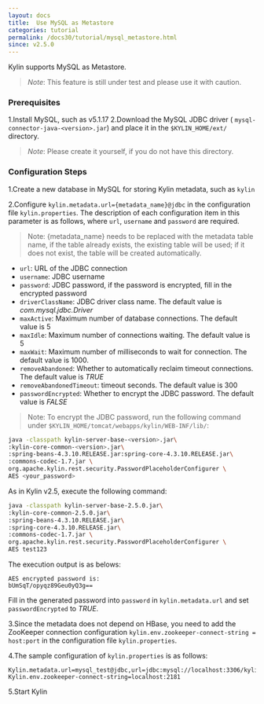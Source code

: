 ```yaml
---
layout: docs
title:  Use MySQL as Metastore
categories: tutorial
permalink: /docs30/tutorial/mysql_metastore.html
since: v2.5.0
---
```


Kylin supports MySQL as Metastore.

> *Note*: This feature is still under test and please use it with caution.



### Prerequisites

1.Install MySQL, such as v5.1.17
2.Download the MySQL JDBC driver ( `mysql-connector-java-<version>.jar`) and place it in the `$KYLIN_HOME/ext/` directory.

> *Note*: Please create it yourself, if you do not have this directory.



### Configuration Steps

1.Create a new database in MySQL for storing Kylin metadata, such as `kylin`

2.Configure `kylin.metadata.url={metadata_name}@jdbc` in the configuration file `kylin.properties`. 
The description of each configuration item in this parameter is as follows, where `url`, `username` and `password` are required.

> Note: {metadata_name} needs to be replaced with the metadata table name, if the table already exists, the existing table will be used; if it does not exist, the table will be created automatically.

- `url`: URL of the JDBC connection
- `username`: JDBC username
- `password`: JDBC password, if the password is encrypted, fill in the encrypted password
- `driverClassName`: JDBC driver class name. The default value is *com.mysql.jdbc.Driver*
- `maxActive`: Maximum number of database connections. The default value is 5
- `maxIdle`: Maximum number of connections waiting. The default value is 5
- `maxWait`: Maximum number of milliseconds to wait for connection. The default value is 1000.
- `removeAbandoned`: Whether to automatically reclaim timeout connections. The default value is *TRUE*
- `removeAbandonedTimeout`: timeout seconds. The default value is 300
- `passwordEncrypted`: Whether to encrypt the JDBC password. The default value is *FALSE*

> Note: To encrypt the JDBC password, run the following command under `$KYLIN_HOME/tomcat/webapps/kylin/WEB-INF/lib/`:

```sh
java -classpath kylin-server-base-<version>.jar\
:kylin-core-common-<version>.jar\
:spring-beans-4.3.10.RELEASE.jar:spring-core-4.3.10.RELEASE.jar\
:commons-codec-1.7.jar \
org.apache.kylin.rest.security.PasswordPlaceholderConfigurer \
AES <your_password>
```

As in Kylin v2.5, execute the following command:

```sh
java -classpath kylin-server-base-2.5.0.jar\
:kylin-core-common-2.5.0.jar\
:spring-beans-4.3.10.RELEASE.jar\
:spring-core-4.3.10.RELEASE.jar\
:commons-codec-1.7.jar \
org.apache.kylin.rest.security.PasswordPlaceholderConfigurer \
AES test123
```

The execution output is as belows:

```
AES encrypted password is:
bUmSqT/opyqz89Geu0yQ3g==
```

Fill in the generated password into `password` in `kylin.metadata.url` and set `passwordEncrypted` to *TRUE*.

3.Since the metadata does not depend on HBase, you need to add the ZooKeeper connection configuration `kylin.env.zookeeper-connect-string = host:port` in the configuration file `kylin.properties`.

4.The sample configuration of `kylin.properties` is as follows:

```properties
Kylin.metadata.url=mysql_test@jdbc,url=jdbc:mysql://localhost:3306/kylin,username=kylin_test,password=bUmSqT/opyqz89Geu0yQ3g==,maxActive=10,maxIdle=10,passwordEncrypted=true
Kylin.env.zookeeper-connect-string=localhost:2181
```

5.Start Kylin